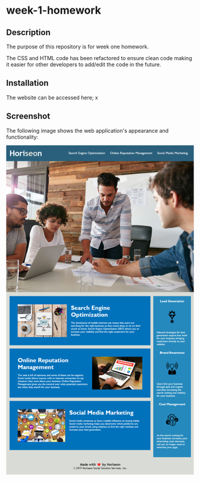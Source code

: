 # week-1-homework


## Description

The purpose of this repository is for week one homework.

The CSS and HTML code has been refactored to ensure clean code making it easier for other developers to add/edit the code in the future.


## Installation

The website can be accessed here; x


## Screenshot

The following image shows the web application's appearance and functionality:

![The Horiseon webpage includes a navigation bar, a header image, and cards with text and images at the bottom of the page.](./assets/images/screenshot.png)


